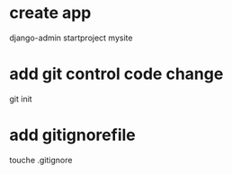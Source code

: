 # create app
django-admin startproject mysite

# add git control code change
git init

# add gitignorefile
touche .gitignore   
